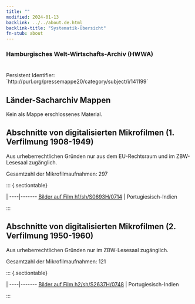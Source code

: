 ```yaml
---
title: ""
modified: 2024-01-13
backlink: ../../about.de.html
backlink-title: "Systematik-Übersicht"
fn-stub: about
---
```


### Hamburgisches Welt-Wirtschafts-Archiv (HWWA)

# 

<div class="hint">Persistent Identifier: `http://purl.org/pressemappe20/category/subject/i/141199`</div>







## Länder-Sacharchiv Mappen





Kein als Mappe erschlossenes Material.



<a id="filmsections" />

## Abschnitte von digitalisierten Mikrofilmen (1. Verfilmung 1908-1949)

<p>Aus urheberrechtlichen Gründen nur aus dem EU-Rechtsraum und im ZBW-Lesesaal zugänglich.</p>


<p>Gesamtzahl der Mikrofilmaufnahmen: 297</p>





::: {.sectiontable}

 | 
----|-------
<a class="btn" href="https://pm20.zbw.eu/film/h1/sh/S0693H/0714" rel="nofollow">Bilder auf Film h1/sh/S0693H/0714</a> | Portugiesisch-Indien


:::




## Abschnitte von digitalisierten Mikrofilmen (2. Verfilmung 1950-1960)

<p>Aus urheberrechtlichen Gründen nur im ZBW-Lesesaal zugänglich.</p>


<p>Gesamtzahl der Mikrofilmaufnahmen: 121</p>





::: {.sectiontable}

 | 
----|-------
<a class="btn" href="https://pm20.zbw.eu/film/h2/sh/S2637H/0748" rel="nofollow">Bilder auf Film h2/sh/S2637H/0748</a> | Portugiesisch-Indien


:::

















